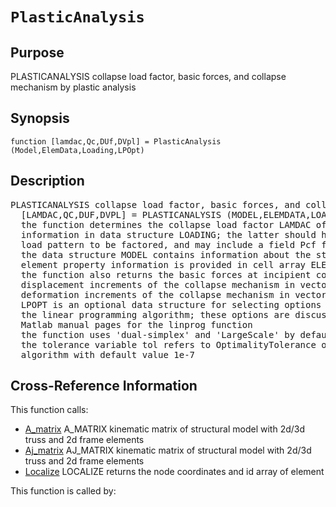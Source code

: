 
<!-- <a name="_top"></a>
<div><a href="../../../_index.md">Home</a> &gt;  <a href="#">latest</a> &gt; <a href="#">Analysis_Functions</a> &gt; <a href="_index.md">Static</a> &gt; PlasticAnalysis.m</div> -->

<!--<table width="100%"><tr><td align="left"><a href="../../../_index.md"><img alt="<" border="0" src="../../../left.png">&nbsp;Master index</a></td>
<td align="right"><a href="_index.md">Index for latest\Analysis_Functions\Static&nbsp;<img alt=">" border="0" src="../../../right.png"></a></td></tr></table>-->
# `PlasticAnalysis`
<!-- <h1>PlasticAnalysis
</h1> -->

## <a name="_name"></a>Purpose

<!-- <h2 id="purpose"><a name="_name"></a>Purpose</h2> -->

PLASTICANALYSIS collapse load factor, basic forces, and collapse mechanism by plastic analysis

<!-- <div class="box"><strong>PLASTICANALYSIS collapse load factor, basic forces, and collapse mechanism by plastic analysis</strong></div> -->

## <a name="_synopsis"></a>Synopsis

`function [lamdac,Qc,DUf,DVpl] = PlasticAnalysis (Model,ElemData,Loading,LPOpt)` 
## <a name="_description"></a>Description

<pre class="comment">PLASTICANALYSIS collapse load factor, basic forces, and collapse mechanism by plastic analysis
  [LAMDAC,QC,DUF,DVPL] = PLASTICANALYSIS (MODEL,ELEMDATA,LOADING,LPOPT)
  the function determines the collapse load factor LAMDAC of a structural model under loading
  information in data structure LOADING; the latter should have the field PREF for the
  load pattern to be factored, and may include a field Pcf for the load pattern to remain constant;
  the data structure MODEL contains information about the structural model, and
  element property information is provided in cell array ELEMDATA;
  the function also returns the basic forces at incipient collapse in vector QC, the
  displacement increments of the collapse mechanism in vector DUF, and the plastic
  deformation increments of the collapse mechanism in vector DVPL
  LPOPT is an optional data structure for selecting options of
  the linear programming algorithm; these options are discussed in the
  Matlab manual pages for the linprog function
  the function uses 'dual-simplex' and 'LargeScale' by default; 
  the tolerance variable tol refers to OptimalityTolerance of the dual-simplex
  algorithm with default value 1e-7</pre>
<!-- <div class="fragment"><pre class="comment">PLASTICANALYSIS collapse load factor, basic forces, and collapse mechanism by plastic analysis
  [LAMDAC,QC,DUF,DVPL] = PLASTICANALYSIS (MODEL,ELEMDATA,LOADING,LPOPT)
  the function determines the collapse load factor LAMDAC of a structural model under loading
  information in data structure LOADING; the latter should have the field PREF for the
  load pattern to be factored, and may include a field Pcf for the load pattern to remain constant;
  the data structure MODEL contains information about the structural model, and
  element property information is provided in cell array ELEMDATA;
  the function also returns the basic forces at incipient collapse in vector QC, the
  displacement increments of the collapse mechanism in vector DUF, and the plastic
  deformation increments of the collapse mechanism in vector DVPL
  LPOPT is an optional data structure for selecting options of
  the linear programming algorithm; these options are discussed in the
  Matlab manual pages for the linprog function
  the function uses 'dual-simplex' and 'LargeScale' by default; 
  the tolerance variable tol refers to OptimalityTolerance of the dual-simplex
  algorithm with default value 1e-7</pre></div> -->

<!-- crossreference -->
## <a name="_cross"></a>Cross-Reference Information

This function calls:
<ul style="list-style-image:url(../../../matlabicon.gif)">
<li><a href="../../../latest/General_Functions/A_matrix" class="code" title="function A = A_matrix (Model)">A_matrix</a>	A_MATRIX kinematic matrix of structural model with 2d/3d truss and 2d frame elements</li><li><a href="../../../latest/General_Functions/Aj_matrix" class="code" title="function Aj = Aj_matrix (Model)">Aj_matrix</a>	AJ_MATRIX kinematic matrix of structural model with 2d/3d truss and 2d frame elements</li><li><a href="../../../latest/General_Functions/Localize" class="code" title="function [xyz,id] = Localize (Model,el)">Localize</a>	LOCALIZE returns the node coordinates and id array of element</li></ul>
This function is called by:
<ul style="list-style-image:url(../../../matlabicon.gif)">
</ul>
<!-- crossreference -->




<!-- <hr><address>Generated on Thu 28-Jan-2021 18:22:44 by <strong><a href="http://www.artefact.tk/software/matlab/m2html/" title="Matlab Documentation in HTML">m2html</a></strong> &copy; 2005</address> -->